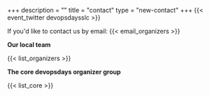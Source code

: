 +++
description = ""
title = "contact"
type = "new-contact"
+++
{{< event_twitter devopsdaysslc >}} <!-- add your twitter name here without the @ sign -->

If you'd like to contact us by email: {{< email_organizers >}}

**Our local team**

{{< list_organizers >}}

**The core devopsdays organizer group**

{{< list_core >}}